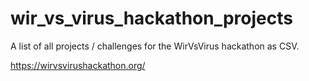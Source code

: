 # wir_vs_virus_hackathon_projects

A list of all projects / challenges for the WirVsVirus hackathon as CSV.

https://wirvsvirushackathon.org/
